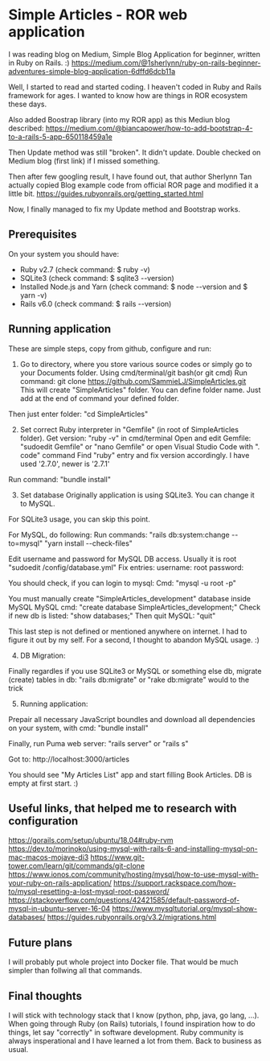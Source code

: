# Simple Articles - ROR web application

I was reading blog on Medium, Simple Blog Application for beginner, written in Ruby on Rails. :)
https://medium.com/@1sherlynn/ruby-on-rails-beginner-adventures-simple-blog-application-6dffd6dcb11a

Well, I started to read and started coding. I heaven't coded in Ruby and Rails framework for ages. I wanted to know how are things in ROR ecosystem these days.

Also added Boostrap library (into my ROR app) as this Mediun blog described:
https://medium.com/@biancapower/how-to-add-bootstrap-4-to-a-rails-5-app-650118459a1e

Then Update method was still "broken". It didn't update. Double checked on Medium blog (first link) if I missed something.

Then after few googling result, I have found out, that author Sherlynn Tan actually copied Blog example code from official ROR page and modified it a little bit.
https://guides.rubyonrails.org/getting_started.html

Now, I finally managed to fix my Update method and Bootstrap works.

## Prerequisites

On your system you should have:
- Ruby v2.7 (check command: $ ruby -v)
- SQLite3 (check command: $ sqlite3 --version)
- Installed Node.js and Yarn (check command: $ node --version and $ yarn -v)
- Rails v6.0 (check command: $ rails --version)


## Running application

These are simple steps, copy from github, configure and run:
1. Go to directory, where you store various source codes or simply go to your Documents folder. Using cmd/terminal/git bash(or git cmd)
Run command: git clone https://github.com/SammieLJ/SimpleArticles.git
This will create "SimpleArticles" folder. You can define folder name. Just add at the end of command your defined folder.

Then just enter folder: "cd SimpleArticles"

2. Set correct Ruby interpreter in "Gemfile" (in root of SimpleArticles folder).
Get version: "ruby -v" in cmd/terminal
Open and edit Gemfile: "sudoedit Gemfile" or "nano Gemfile" or open Visual Studio Code with ". code" command
Find "ruby" entry and fix version accordingly. I have used '2.7.0', newer is '2.7.1'

Run command: "bundle install"

3. Set database
Originally application is using SQLite3. You can change it to MySQL.

For SQLite3 usage, you can skip this point.

For MySQL, do following:
Run commands: 
"rails db:system:change --to=mysql"
"yarn install --check-files"

Edit username and password for MySQL DB access. Usually it is root
"sudoedit /config/database.yml"
Fix entries:
username: root
password: <your-defined-password>

You should check, if you can login to mysql:
Cmd: "mysql -u root -p"

You must manually create "SimpleArticles_development" database inside MySQL
MySQL cmd: "create database SimpleArticles_development;"
Check if new db is listed: "show databases;"
Then quit MySQL: "quit"

This last step is not defined or mentioned anywhere on internet. I had to figure it out by my self. For a second, I thought to abandon MySQL usage. :)

4. DB Migration:

Finally regardles if you use SQLite3 or MySQL or something else db,
migrate (create) tables in db: "rails db:migrate" or "rake db:migrate" would to the trick

5. Running application:

Prepair all necessary JavaScript boundles and download all dependencies on your system,
with cmd: "bundle install"

Finally, run Puma web server: "rails server" or "rails s"

Got to: http://localhost:3000/articles

You should see "My Articles List" app and start filling Book Articles. DB is empty at first start. :)

## Useful links, that helped me to research with configuration

https://gorails.com/setup/ubuntu/18.04#ruby-rvm
https://dev.to/morinoko/using-mysql-with-rails-6-and-installing-mysql-on-mac-macos-mojave-di3
https://www.git-tower.com/learn/git/commands/git-clone
https://www.ionos.com/community/hosting/mysql/how-to-use-mysql-with-your-ruby-on-rails-application/
https://support.rackspace.com/how-to/mysql-resetting-a-lost-mysql-root-password/
https://stackoverflow.com/questions/42421585/default-password-of-mysql-in-ubuntu-server-16-04
https://www.mysqltutorial.org/mysql-show-databases/
https://guides.rubyonrails.org/v3.2/migrations.html

## Future plans

I will probably put whole project into Docker file. That would be much simpler than follwing all that commands.

## Final thoughts

I will stick with technology stack that I know (python, php, java, go lang, ...). When going through Ruby (on Rails) tutorials, I found inspiration how to do things, let say "correctly" in software development. Ruby community is always insperational and I have learned a lot from them. Back to business as usual.

